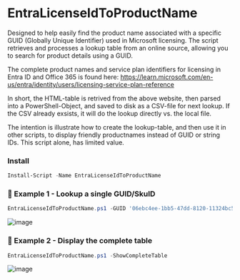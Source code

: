# EntraLicenseIdToProductName
Designed to help easily find the product name associated with a specific GUID (Globally Unique Identifier) used in Microsoft licensing.
The script retrieves and processes a lookup table from an online source, allowing you to search for product details using a GUID. 

The complete product names and service plan identifiers for licensing in Entra ID and Office 365 is found here:
https://learn.microsoft.com/en-us/entra/identity/users/licensing-service-plan-reference

In short, the HTML-table is retrived from the above website, then parsed into a PowerShell-Object, and saved to disk as a CSV-file for next lookup.
If the CSV already exsists, it will do the lookup directly vs. the local file.

The intention is illustrate how to create the lookup-table, and then use it in other scripts, to display friendly productnames instead of GUID or string IDs. This script alone, has limited value.

### Install
```PowerShell
Install-Script -Name EntraLicenseIdToProductName
```


### 🔵 Example 1 - Lookup a single GUID/SkuID
```PowerShell
EntraLicenseIdToProductName.ps1 -GUID '06ebc4ee-1bb5-47dd-8120-11324bc54e06'
```

![image](https://github.com/user-attachments/assets/afc27251-b3d9-49cc-9dbd-6f737f8fd075)



### 🔵 Example 2 - Display the complete table
```PowerShell
EntraLicenseIdToProductName.ps1 -ShowCompleteTable
```

![image](https://github.com/user-attachments/assets/c51453b4-60e4-4983-b3ae-5178e4e07642)

